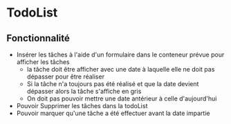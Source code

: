 # TodoList

## Fonctionnalité

- Insérer les tâches à l'aide d'un formulaire dans le conteneur prévue pour afficher les tâches
    * la tâche doit être afficher avec une date à laquelle elle ne doit pas dépasser pour être réaliser
    * Si la tâche n'a toujours pas été réalisé et que la date devient dépasser alors la tâche s'affiche en gris
    * On doit pas pouvoir mettre une date antérieur à celle d'aujourd'hui
- Pouvoir Supprimer les tâches dans la todoList
- Pouvoir marquer qu'une tâche a été effectuer avant la date impartie